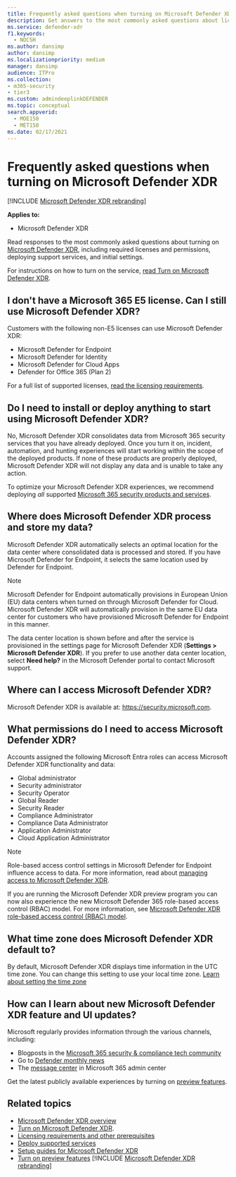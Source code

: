 ```yaml
---
title: Frequently asked questions when turning on Microsoft Defender XDR
description: Get answers to the most commonly asked questions about licensing, permissions, initial settings, and other products and services related to enabling Microsoft Defender XDR
ms.service: defender-xdr
f1.keywords: 
  - NOCSH
ms.author: dansimp
author: dansimp
ms.localizationpriority: medium
manager: dansimp
audience: ITPro
ms.collection: 
- m365-security
- tier3
ms.custom: admindeeplinkDEFENDER
ms.topic: conceptual
search.appverid: 
  - MOE150
  - MET150
ms.date: 02/17/2021
---
```


# Frequently asked questions when turning on Microsoft Defender XDR

[!INCLUDE [Microsoft Defender XDR rebranding](../includes/microsoft-defender.md)]


**Applies to:**

- Microsoft Defender XDR

Read responses to the most commonly asked questions about turning on [Microsoft Defender XDR](microsoft-365-defender.md), including required licenses and permissions, deploying support services, and initial settings.

For instructions on how to turn on the service, [read Turn on Microsoft Defender XDR](m365d-enable.md).

## I don't have a Microsoft 365 E5 license. Can I still use Microsoft Defender XDR?

Customers with the following non-E5 licenses can use Microsoft Defender XDR:

- Microsoft Defender for Endpoint
- Microsoft Defender for Identity
- Microsoft Defender for Cloud Apps
- Defender for Office 365 (Plan 2)

For a full list of supported licenses, [read the licensing requirements](prerequisites.md#licensing-requirements).

<a name='do-i-need-to-install-or-deploy-anything-to-start-using-microsoft-365-defender'></a>

## Do I need to install or deploy anything to start using Microsoft Defender XDR?

No, Microsoft Defender XDR consolidates data from Microsoft 365 security services that you have already deployed. Once you turn it on, incident, automation, and hunting experiences will start working within the scope of the deployed products. If none of these products are properly deployed, Microsoft Defender XDR will not display any data and is unable to take any action.

To optimize your Microsoft Defender XDR experiences, we recommend deploying *all* supported [Microsoft 365 security products and services](deploy-supported-services.md).

<a name='where-does-microsoft-365-defender-process-and-store-my-data'></a>

## Where does Microsoft Defender XDR process and store my data?

Microsoft Defender XDR automatically selects an optimal location for the data center where consolidated data is processed and stored. If you have Microsoft Defender for Endpoint, it selects the same location used by Defender for Endpoint.

> [!NOTE]
> Microsoft Defender for Endpoint automatically provisions in European Union (EU) data centers when turned on through Microsoft Defender for Cloud. Microsoft Defender XDR will automatically provision in the same EU data center for customers who have provisioned Microsoft Defender for Endpoint in this manner.

The data center location is shown before and after the service is provisioned in the settings page for Microsoft Defender XDR (**Settings > Microsoft Defender XDR**). If you prefer to use another data center location, select **Need help?** in the Microsoft Defender portal to contact Microsoft support.

<a name='where-can-i-access-microsoft-365-defender'></a>

## Where can I access Microsoft Defender XDR?

Microsoft Defender XDR is available at: <a href="https://go.microsoft.com/fwlink/p/?linkid=2077139" target="_blank"><https://security.microsoft.com></a>.

<a name='what-permissions-do-i-need-to-access-microsoft-365-defender'></a>

## What permissions do I need to access Microsoft Defender XDR?

Accounts assigned the following Microsoft Entra roles can access Microsoft Defender XDR functionality and data:

- Global administrator
- Security administrator
- Security Operator
- Global Reader
- Security Reader
- Compliance Administrator
- Compliance Data Administrator
- Application Administrator
- Cloud Application Administrator

> [!NOTE]
> Role-based access control settings in Microsoft Defender for Endpoint influence access to data. For more information, read about [managing access to Microsoft Defender XDR](m365d-permissions.md).
>
> If you are running the Microsoft Defender XDR preview program you can now also experience the new Microsoft Defender 365 role-based access control (RBAC) model. For more information, see [Microsoft Defender XDR role-based access control (RBAC) model](./manage-rbac.md).

<a name='what-time-zone-does-microsoft-365-defender-default-to'></a>

## What time zone does Microsoft Defender XDR default to?

By default, Microsoft Defender XDR displays time information in the UTC time zone. You can change this setting to use your local time zone. [Learn about setting the time zone](m365d-time-zone.md)

<a name='how-can-i-learn-about-new-microsoft-365-defender-feature-and-ui-updates'></a>

## How can I learn about new Microsoft Defender XDR feature and UI updates?

Microsoft regularly provides information through the various channels, including:

- Blogposts in the [Microsoft 365 security & compliance tech community](https://techcommunity.microsoft.com/t5/microsoft-365-defender-blog/bg-p/MicrosoftThreatProtectionBlog)
- Go to [Defender monthly news](https://aka.ms/defendernews)
- The [message center](../../admin/manage/message-center.md) in Microsoft 365 admin center


Get the latest publicly available experiences by turning on [preview features](preview.md).

## Related topics

- [Microsoft Defender XDR overview](microsoft-365-defender.md)
- [Turn on Microsoft Defender XDR](m365d-enable.md).
- [Licensing requirements and other prerequisites](prerequisites.md)
- [Deploy supported services](deploy-supported-services.md)
- [Setup guides for Microsoft Defender XDR](deploy-configure-m365-defender.md)
- [Turn on preview features](preview.md)
[!INCLUDE [Microsoft Defender XDR rebranding](../../includes/defender-m3d-techcommunity.md)]
